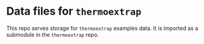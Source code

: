 # Data files for `thermoextrap`

This repo serves storage for `thermoextrap` examples data.  It is imported as a submodule in the `thermoextrap` repo.
